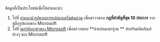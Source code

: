 ข้อมูลที่เป็นประโยชน์เพื่อให้คำแนะนำ:
1. ไปที่ [คำแนะนำรูปแบบการแปลแบบเริ่มต้นด่วน](https://docs.microsoft.com/globalization/localization/styleguides) เพื่อตรวจสอบ **กฎที่สำคัญที่สุด 10 ประการ** จากคู่มือรูปแบบของ Microsoft
2. ไปที่ [พอร์ทัลภาษาของ Microsoft](https://www.microsoft.com/language) เพื่อตรวจสอบ **คำแปลมาตรฐาน ** สำหรับผลิตภัณฑ์ต่างๆ ของ Microsoft
